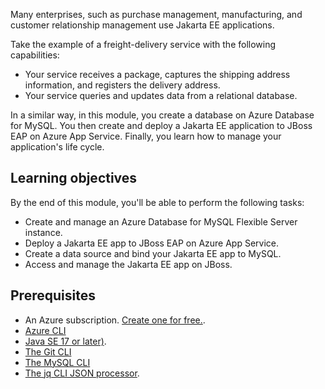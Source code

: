 Many enterprises, such as purchase management, manufacturing, and customer relationship management use Jakarta EE applications.

Take the example of a freight-delivery service with the following capabilities:

- Your service receives a package, captures the shipping address information, and registers the delivery address.
- Your service queries and updates data from a relational database.

In a similar way, in this module, you create a database on Azure Database for MySQL. You then create and deploy a Jakarta EE application to JBoss EAP on Azure App Service. Finally, you learn how to manage your application's life cycle.

## Learning objectives

By the end of this module, you'll be able to perform the following tasks:

- Create and manage an Azure Database for MySQL Flexible Server instance.
- Deploy a Jakarta EE app to JBoss EAP on Azure App Service.
- Create a data source and bind your Jakarta EE app to MySQL.
- Access and manage the Jakarta EE app on JBoss.

## Prerequisites

- An Azure subscription. [Create one for free.](https://azure.microsoft.com/free/).
- [Azure CLI](/cli/azure/install-azure-cli)
- [Java SE 17 or later)](https://www.oracle.com/java/technologies/javase/javase-jdk8-downloads.html).
- [The Git CLI](https://git-scm.com/downloads)
- [The MySQL CLI](https://dev.mysql.com/downloads/shell/)
- [The jq CLI JSON processor](https://stedolan.github.io/jq/).
